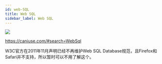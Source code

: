 ```yaml
---
id: web-SQL
title: Web SQL
sidebar_label: Web SQL
---
```

![](https://cosmos-x.oss-cn-hangzhou.aliyuncs.com/xwy4r9.png)

https://caniuse.com/#search=WebSql 

W3C官方在2011年11月声明已经不再维护Web SQL Database规范，且Firefox和Safari并不支持，所以暂时可以不用了解这个。
